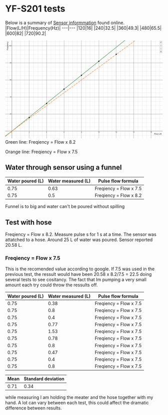 # YF-S201 tests

Below is a summary of [Sensor informmation](https://components101.com/sensors/yf-s201-water-flow-measurement-sensor) found online.
|Flow(L/H)|Frequency(Hz)|
---|---
|120|16|
|240|32.5|
|360|49.3|
|480|65.5|
|600|82|
|720|90.2|

![Graph of flow VS frequency](../images/Flow_Frequency.png)
Green line: Freqiency = Flow x 8.2

Orange line: Freqiency = Flow x 7.5
## Water through sensor using a funnel


| Water poured (L) | Water measured (L) | Pulse flow formula     |
|------------------|--------------------|------------------------|
| 0.75             | 0.63               | Freqiency = Flow x 7.5 |
| 0.75             | 0.5                | Freqiency = Flow x 8.2 |

Funnel is to big and water can't be poured without spilling

## Test with hose

Freqiency = Flow x 8.2. Measure pulse s for 1 s at a time. The sensor was attatched to a hose. Around 25 L of water was poured. Sensor reported 20.58 L.

###  Freqiency = Flow x 7.5

This is the recomended value according to google. If 7.5 was used in the previous test, the ressult would have been 20.58 x 8.2/7.5 = 22.5
doing several tests to see cositancy. The fact that Im pumping a very small amount each try could throw the ressults off.

| Water poured (L) | Water measured (L) | Pulse flow formula     |
|------------------|--------------------|------------------------|
| 0.75             | 0.38               | Freqiency = Flow x 7.5 |
| 0.75             | 0.8                | Freqiency = Flow x 7.5 |
| 0.75             | 0.4                | Freqiency = Flow x 7.5 |
| 0.75             | 0.77               | Freqiency = Flow x 7.5 |
| 0.75             | 1.53               | Freqiency = Flow x 7.5 |
| 0.75             | 0.78               | Freqiency = Flow x 7.5 |
| 0.75             | 0.8                | Freqiency = Flow x 7.5 |
| 0.75             | 0.47               | Freqiency = Flow x 7.5 |
| 0.75             | 0.4                | Freqiency = Flow x 7.5 |
| 0.75             | 0.8                | Freqiency = Flow x 7.5 |

| Mean | Standard deviation |
|------|--------------------|
|0.71  | 0.34               |



while measuring I am holding the meater and the hose together with my hand. A lot can vary between each test, this could affect the dramatic difference between results.
